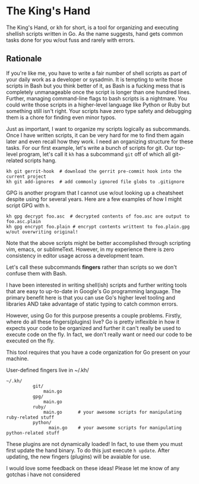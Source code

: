# The King's Hand

The King's Hand, or kh for short, is a tool for organizing and executing
shellish scripts written in Go.  As the name suggests, hand gets common tasks
done for you w/out fuss and rarely with errors.

## Rationale

If you're like me, you have to write a fair number of shell scripts as part of
your daily work as a developer or sysadmin.  It is tempting to write those
scripts in Bash but you think better of it, as Bash is a fucking mess that is
completely unmanageable once the script is longer than one hundred
lines. Further, managing command-line flags to bash scripts is a nightmare. You
could write those scripts in a higher-level language like Python or Ruby but
something still isn't right.  Your scripts have zero type safety and debugging
them is a chore for finding even minor typos.

Just as important, I want to organize my scripts logically as subcommands. Once
I have written scripts, it can be very hard for me to find them again later and
even recall how they work. I need an organizing structure for these tasks.
For our first example, let's write a bunch of scripts for git. Our top-level
program, let's call it `kh` has a subcommand `git` off of which all git-related
scripts hang.

```
kh git gerrit-hook  # download the gerrit pre-commit hook into the current project
kh git add-ignores  # add commonly ignored file globs to .gitignore
```

GPG is another program that I cannot use w/out looking up a cheatsheet despite using for several years. Here are 
a few examples of how I might script GPG with `h`.

```
kh gpg decrypt foo.asc  # decrypted contents of foo.asc are output to foo.asc.plain
kh gpg encrypt foo.plain # encrypt contents writtent to foo.plain.gpg w/out overwriting original!
```

Note that the above scripts might be better accomplished through scripting vim,
emacs, or sublimeText. However, in my experience there is zero consistency in
editor usage across a development team.

Let's call these subcommands **fingers** rather than scripts so we don't confuse them with Bash.

I have been interested in writing shell(ish) scripts and further writing tools
that are easy to up-to-date in Google's Go programming language. The primary
benefit here is that you can use Go's higher level tooling and libraries AND
take advantage of static typing to catch common errors.

However, using Go for this purpose presents a couple problems. Firstly, where
do all these fingers(plugins) live? Go is pretty inflexible in how it expects
your code to be organized and further it can't really be used to execute code
on the fly. In fact, we don't really want or need our code to be executed on
the fly.

This tool requires that you have a code organization for Go present on your
machine.

User-defined fingers live in ~/.kh/

```                          
~/.kh/
          git/
              main.go
          gpg/
              main.go
          ruby/
              main.go      # your awesome scripts for manipulating ruby-related stuff
          python/
                main.go    # your awesome scripts for manipulating python-related stuff 
```

These plugins are not dynamically loaded! In fact, to use them you must first
update the hand binary. To do this just execute `h update`. After updating, the
new fingers (plugins) will be avaiable for use.

I would love some feedback on these ideas! Please let me know of any gotchas i have not considered

